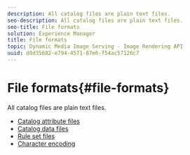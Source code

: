 ```yaml
---
description: All catalog files are plain text files.
seo-description: All catalog files are plain text files.
seo-title: File formats
solution: Experience Manager
title: File formats
topic: Dynamic Media Image Serving - Image Rendering API
uuid: d0d35682-e794-4571-87e6-f54ac57126c7
---
```


# File formats{#file-formats}

All catalog files are plain text files.

* [Catalog attribute files](r-catalog-attribute-files.md)
* [Catalog data files](r-catalog-data-files.md)
* [Rule set files](r-rule-set-files.md)
* [Character encoding](r-is-cat-character-encoding.md)

